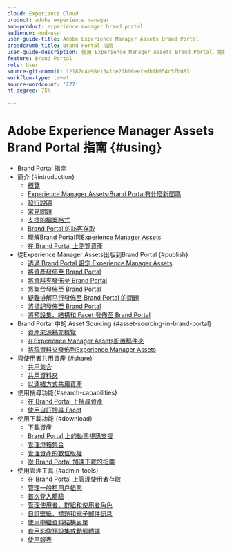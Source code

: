 ```yaml
---
cloud: Experience Cloud
product: adobe experience manager
sub-product: experience manager brand portal
audience: end-user
user-guide-title: Adobe Experience Manager Assets Brand Portal
breadcrumb-title: Brand Portal 指南
user-guide-description: 使用 Experience Manager Assets Brand Portal，將經過核准的品牌和產品資產安全地散發給外部代理商、合作夥伴、內部團隊和經銷商進行下載，以符合行銷需求。
feature: Brand Portal
role: User
source-git-commit: 12187c4a98e1541be27b06eefedb1b654c5fb083
workflow-type: tm+mt
source-wordcount: '277'
ht-degree: 75%

---
```



# Adobe Experience Manager Assets Brand Portal 指南 {#using}

+ [Brand Portal 指南](using/home.md)
+ 簡介 {#introduction}
   + [概覽](using/brand-portal.md)
   + [Experience Manager Assets·Brand Portal有什麼新聞嗎](using/whats-new.md)
   + [發行說明](using/brand-portal-release-notes.md)
   + [常見問題](using/brand-portal-faqs.md)
   + [支援的檔案格式](using/brand-portal-supported-formats.md)
   + [Brand Portal 的訪客存取](using/guest-access.md)
   + [理解Brand Portal與Experience Manager Assets](https://experienceleague.adobe.com/docs/experience-manager-brand-portal/using/home.html)
   + [在 Brand Portal 上瀏覽資產](using/browse-assets-brand-portal.md)
+ 從Experience Manager Assets出版到Brand Portal {#publish}
   + [透過 Brand Portal 設定 Experience Manager Assets](using/configure-aem-assets-with-brand-portal.md)
   + [將資產發佈至 Brand Portal](https://experienceleague.adobe.com/docs/experience-manager-65/assets/brandportal/brand-portal-publish-assets.html)
   + [將資料夾發佈至 Brand Portal](https://experienceleague.adobe.com/docs/experience-manager-65/assets/brandportal/brand-portal-publish-folder.html)
   + [將集合發佈至 Brand Portal](https://experienceleague.adobe.com/docs/experience-manager-65/assets/brandportal/brand-portal-publish-collection.html)
   + [疑難排解平行發佈至 Brand Portal 的問題](using/troubleshoot-parallel-publishing.md)
   + [將標記發佈至 Brand Portal](using/brand-portal-publish-tags.md)
   + [將預設集、結構和 Facet 發佈至 Brand Portal](using/publish-schema-search-facets-presets.md)
+ Brand Portal 中的 Asset Sourcing {#asset-sourcing-in-brand-portal}
   + [資產來源補充概覽](using/brand-portal-asset-sourcing.md)
   + [在Experience Manager Assets配置稿件夾](using/brand-portal-publish-contribution-folder-to-brand-portal.md)
   + [將稿資料夾發佈到Experience Manager Assets](using/brand-portal-publish-contribution-folder-to-aem-assets.md)
+ 與使用者共用資產 {#share}
   + [共用集合](using/brand-portal-share-collection.md)
   + [共用資料夾](using/brand-portal-sharing-folders.md)
   + [以連結方式共用資產](using/brand-portal-link-share.md)
+ 使用搜尋功能{#search-capabilities}
   + [在 Brand Portal 上搜尋資產](using/brand-portal-searching.md)
   + [使用自訂搜尋 Facet](using/brand-portal-search-facets.md)
+ 使用下載功能 {#download}
   + [下載資產](using/download-assets.md)
   + [Brand Portal 上的動態視訊支援](using/dynamic-video-brand-portal.md)
   + [管理燈箱集合](using/brand-portal-light-box.md)
   + [管理資產的數位版權](using/manage-digital-rights-of-assets.md)
   + [從 Brand Portal 加速下載的指南](using/accelerated-download.md)
+ 使用管理工具 {#admin-tools}
   + [在 Brand Portal 上管理使用者存取](using/access-configurations-brand-portal.md)
   + [管理一般租用戶組態](using/brand-portal-general-configuration.md)
   + [首次登入體驗](using/brand-portal-onboarding.md)
   + [管理使用者、群組和使用者角色](using/brand-portal-adding-users.md)
   + [自訂壁紙、標題和電子郵件訊息](using/brand-portal-branding.md)
   + [使用中繼資料結構表單](using/brand-portal-metadata-schemas.md)
   + [套用影像預設集或動態轉譯](using/brand-portal-image-presets.md)
   + [使用報表](using/brand-portal-reports.md)

